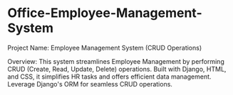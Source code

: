 # Office-Employee-Management-System

Project Name: Employee Management System (CRUD Operations)

Overview: This system streamlines Employee Management by performing CRUD (Create, Read, Update, Delete) operations. Built with Django, HTML, and CSS, it simplifies HR tasks and offers efficient data management. Leverage Django's ORM for seamless CRUD operations.
